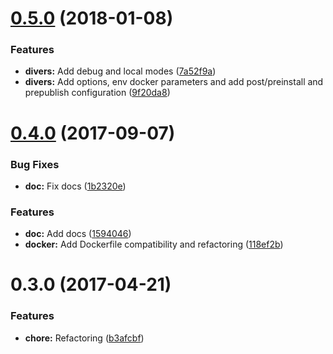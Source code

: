 <a name="0.5.0"></a>
# [0.5.0](https://github.com/kevinbalicot/nodejs-publisher/compare/v0.4.1...v0.5.0) (2018-01-08)


### Features

* **divers:** Add debug and local modes ([7a52f9a](https://github.com/kevinbalicot/nodejs-publisher/commit/7a52f9a))
* **divers:** Add options, env docker parameters and add post/preinstall and prepublish configuration ([9f20da8](https://github.com/kevinbalicot/nodejs-publisher/commit/9f20da8))



<a name="0.4.0"></a>
# [0.4.0](https://github.com/kevinbalicot/nodejs-publisher/compare/v0.3.0...v0.4.0) (2017-09-07)


### Bug Fixes

* **doc:** Fix docs ([1b2320e](https://github.com/kevinbalicot/nodejs-publisher/commit/1b2320e))


### Features

* **doc:** Add docs ([1594046](https://github.com/kevinbalicot/nodejs-publisher/commit/1594046))
* **docker:** Add Dockerfile compatibility and refactoring ([118ef2b](https://github.com/kevinbalicot/nodejs-publisher/commit/118ef2b))



<a name="0.3.0"></a>
# 0.3.0 (2017-04-21)


### Features

* **chore:** Refactoring ([b3afcbf](https://github.com/kevinbalicot/nodejs-publisher/commit/b3afcbf))



